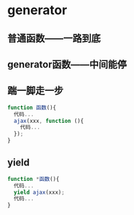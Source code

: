 # generator

## 普通函数——一路到底

## generator函数——中间能停

## 踹一脚走一步

```js
function 函数(){
  代码...
  ajax(xxx, function (){
    代码...
  });
}
```

## yield

```js
function *函数(){
  代码...
  yield ajax(xxx);
  代码...
}
```